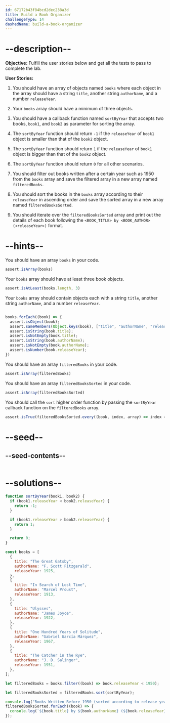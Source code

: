 ```yaml
---
id: 67172b43f84bcd2dec238a3d
title: Build a Book Organizer
challengeType: 14
dashedName: build-a-book-organizer
---
```


# --description--

**Objective:** Fulfill the user stories below and get all the tests to pass to complete the lab. 

**User Stories:**

1. You should have an array of objects named `books` where each object in the array should have a string `title`, another string `authorName`, and a number `releaseYear`. 

2. Your `books` array should have a minimum of three objects.

3. You should have a callback function named `sortByYear` that accepts two books, `book1`, and `book2` as parameter for sorting the array.

4. The `sortByYear` function should return `-1` if the `releaseYear` of `book1` object is smaller than that of the `book2` object.

5. The `sortByYear` function should return `1` if the `releaseYear` of `book1` object is bigger than that of the `book2` object.

6. The `sortByYear` function should return `0` for all other scenarios.

7. You should filter out books written after a certain year such as 1950 from the `books` array and save the filtered array in a new array named `filteredBooks`.

8. You should sort the books in the `books` array according to their `releaseYear` in ascending order and save the sorted array in a new array named `filteredBooksSorted`.

9. You should iterate over the `filteredBooksSorted` array and print out the details of each book following the `<BOOK_TITLE> by <BOOK_AUTHOR> (<releaseYear>)` format.

# --hints--

You should have an array `books` in your code.

```js
assert.isArray(books)
```

Your `books` array should have at least three book objects.

```js
assert.isAtLeast(books.length, 3)
```

Your `books` array should contain objects each with a string `title`, another string `authorName`, and a number `releaseYear`.

```js

books.forEach((book) => {
  assert.isObject(book);
  assert.sameMembers(Object.keys(book), ["title", "authorName", "releaseYear"]);
  assert.isString(book.title);
  assert.isNotEmpty(book.title);
  assert.isString(book.authorName);
  assert.isNotEmpty(book.authorName);
  assert.isNumber(book.releaseYear);
})
```

You should have an array `filteredBooks` in your code.

```js
assert.isArray(filteredBooks)
```

You should have an array `filteredBooksSorted` in your code.

```js
assert.isArray(filteredBooksSorted)
```

You should call the `sort` higher order function by passing the `sortByYear` callback function on the `filteredBooks` array.

```js
assert.isTrue(filteredBooksSorted.every((book, index, array) => index === 0 || book.releaseYear >= array[index - 1].releaseYear))
```

# --seed--

## --seed-contents--

```js

```

# --solutions--

```js
function sortByYear(book1, book2) {
  if (book1.releaseYear < book2.releaseYear) {
    return -1;
  }

  if (book1.releaseYear > book2.releaseYear) {
    return 1;
  }

  return 0;
}

const books = [
  {
    title: "The Great Gatsby",
    authorName: "F. Scott Fitzgerald",
    releaseYear: 1925,
  },
  {
    title: "In Search of Lost Time",
    authorName: "Marcel Proust",
    releaseYear: 1913,
  },
  {
    title: "Ulysses",
    authorName: "James Joyce",
    releaseYear: 1922,
  },
  {
    title: "One Hundred Years of Solitude",
    authorName: "Gabriel García Márquez",
    releaseYear: 1967,
  },
  {
    title: "The Catcher in the Rye",
    authorName: "J. D. Salinger",
    releaseYear: 1951,
  },
];

let filteredBooks = books.filter((book) => book.releaseYear < 1950);

let filteredBooksSorted = filteredBooks.sort(sortByYear);

console.log("Books Written Before 1950 (sorted according to release year)");
filteredBooksSorted.forEach((book) => {
  console.log(`${book.title} by ${book.authorName} (${book.releaseYear})`);
});
```
